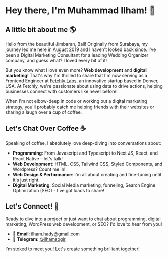 # Hey there, I'm Muhammad Ilham! 👋

## A little bit about me 🌎

Hello from the beautiful Jimbaran, Bali! Originally from Surabaya, my journey led me here in August 2019 and I haven't looked back since. I've been a Digital Marketing Consultant for a leading Wedding Organizer company, and guess what? I loved every bit of it! 

But you know what I love even more? **Web development** and **digital marketing**! That's why I'm thrilled to share that I'm now serving as a Frontend Engineer at [Fetchly Labs](https://www.fetch.ly), an innovative startup based in Denver, USA. At Fetchly, we're passionate about using data to drive actions, helping businesses connect with customers like never before!

When I'm not elbow-deep in code or working out a digital marketing strategy, you'll probably catch me helping friends with their websites or sharing a laugh over a cup of coffee.

## Let's Chat Over Coffee ☕️

Speaking of coffee, I absolutely love deep-diving into conversations about:

- **Programming**: From Javascript and Typescript to Next JS, React, and React Native – let's talk!
- **Web Development**: HTML, CSS, Tailwind CSS, Styled Components, and Wordpress? Count me in!
- **Web Design & Performance**: I'm all about creating and fine-tuning until it's just right.
- **Digital Marketing**: Social Media marketing, funneling, Search Engine Optimization (SEO) - I've got loads to share!

## Let's Connect! 🤝

Ready to dive into a project or just want to chat about programming, digital marketing, WordPress web development, or SEO? I'd love to hear from you! 

- 📧 **Email**: [ilham.hady@gmail.com](mailto:ilham.hady@gmail.com)
- 📱 **Telegram**: [@ilhamsogir](https://t.me/ilhamsogir)

I'm stoked to meet you! Let's create something brilliant together!
